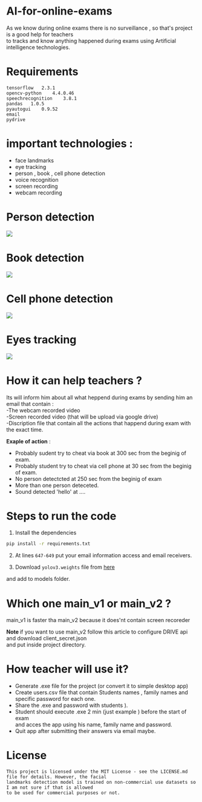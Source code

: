 # AI-for-online-exams
As we know during online exams there is no surveillance , so that's project is a good help for teachers<br>
to tracks and know anything happened during exams using Artificial intelligence technologies.

# Requirements

```tensorflow	2.3.1          ``` <br>
```opencv-python	4.4.0.46	 ```<br>
```speechrecognition	3.8.1	 ```<br>
```pandas	1.0.5	             ```<br>
```pyautogui	0.9.52	       ```<br>
```email                     ```<br>
```pydrive                   ```<br>

# important technologies : 
- face landmarks <br>
- eye tracking
- person , book , cell phone detection<br>
- voice recognition<br>
- screen recording <br>
- webcam recording <br>

# Person detection
![](gifs/person.gif)
# Book detection
![](gifs/book.gif)
# Cell phone detection
![](gifs/phone.gif)
# Eyes tracking
![](gifs/eye.gif)
# How it  can help teachers ?
Its will inform him about all what heppend during exams by sending him an email that contain :<br>
-The webcam recorded video<br>
-Screen recorded video (that will be upload via google drive) <br>
-Discription file that contain all the actions that happend during exam with the exact time. <br>

<b>Exaple of action</b> : <br>
- Probably sudent try to cheat via book at 300 sec from the beginig of exam. <br>
- Probably student try to cheat via cell phone at 30 sec from the beginig of exam. <br>
- No person detectcted at 250 sec from the beginig of exam <br>
- More than one person deteceted. <br>
- Sound detected 'hello' at .... <br>

# Steps to run the code
1. Install the dependencies
```bash
pip install -r requirements.txt
```

2. At lines `647-649` put your email information access and email receivers.

3. Download `yolov3.weights` file from  [here](https://pjreddie.com/media/files/yolov3.weights)

and add to models folder.

# Which one main_v1 or main_v2 ? 
main_v1 is faster tha main_v2 because it does'nt contain screen recoreder

<b> Note </b>
if you want to use main_v2 follow this article to configure DRIVE api and download client_secret.json<br>
and put inside project directory.

# How teacher will use it?
- Generate .exe file for the project (or convert it to simple desktop app) <br>
- Create users.csv file that contain Students names , family names and specific password for each one. <br>
- Share the .exe and password with students ). <br>
- Student should execute .exe 2 min (just example ) before the start of exam <br>
and acces the app using his name, family name and password. <br>
- Quit app after submitting their answers via email maybe.<br>

# License 

```
This project is licensed under the MIT License - see the LICENSE.md file for details. However, the facial 
landmarks detection model is trained on non-commercial use datasets so I am not sure if that is allowed 
to be used for commercial purposes or not.
```
